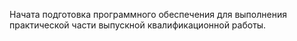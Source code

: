 Начата подготовка программного обеспечения для выполнения практической части выпускной квалификационной работы.
